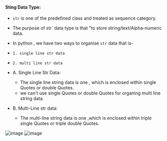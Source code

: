 #### Sting Data Type:
-   `str` is one of the predefined class and treated as sequence category.
-   The purpose of str` data type is that "to store string/text/Alpha-numeric data.
-   In python , we have two ways to organise `str` data that is-
-   `1. single line str data`
-   `2. multi line str data`



  - A. Single Line Str Data:
     - The single line string data is one , which is enclosed within single Quotes or double Quotes.
     - we can't use single Quotes or double Quotes for organing multi line string data.




- B. Multi-Line str data:
   - The multi-line string data is one ,which is enclosed within triple single Quotes or triple double Quotes.
     
![image](https://github.com/user-attachments/assets/989bdede-1aa4-4ecb-b343-948f37936cae)
![image](https://github.com/user-attachments/assets/cc6a1658-3dd2-4c68-b7e6-666e5eaccf3d)
